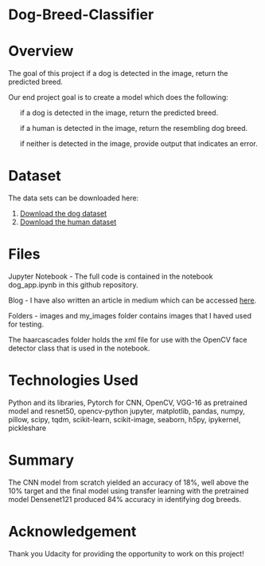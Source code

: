 # Dog-Breed-Classifier

# Overview

The goal of this project if a dog is detected in the image, return the predicted breed.

Our end project goal is to create a model which does the following:  

<ul> if a dog is detected in the image, return the predicted breed.  </ul>
<ul> if a human is detected in the image, return the resembling dog breed. </ul>
<ul> if neither is detected in the image, provide output that indicates an error. </ul>

# Dataset

The data sets can be downloaded here:

1. [Download the dog dataset](https://s3-us-west-1.amazonaws.com/udacity-aind/dog-project/dogImages.zip)
2. [Download the human dataset](https://s3-us-west-1.amazonaws.com/udacity-aind/dog-project/lfw.zip)

# Files

Jupyter Notebook - The full code is contained in the notebook dog_app.ipynb in this github repository.

Blog - I have also written an article in medium which can be accessed [here](https://medium.com/@moumita_30467/identifying-dog-breeds-using-deep-learning-7fcc4854aad3).

Folders - images and my_images folder contains images that I haved used for testing. 

The haarcascades folder holds the xml file for use with the OpenCV face detector class that is used in the notebook.

# Technologies Used

Python and its libraries, Pytorch for CNN, OpenCV, VGG-16 as pretrained model and resnet50, opencv-python
jupyter, matplotlib, pandas, numpy, pillow, scipy, tqdm, scikit-learn, scikit-image, seaborn, h5py, ipykernel, pickleshare

# Summary

The CNN model from scratch yielded an accuracy of 18%, well above the 10% target and the final model using transfer learning with the pretrained model Densenet121 produced 84% accuracy in identifying dog breeds.

# Acknowledgement

Thank you Udacity for providing the opportunity to work on this project!
